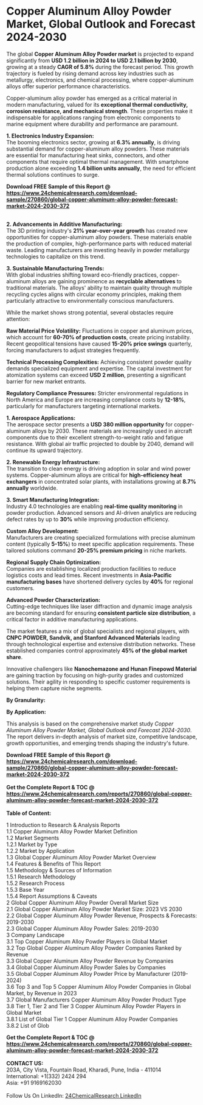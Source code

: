 <h1>Copper Aluminum Alloy Powder Market, Global Outlook and Forecast 2024-2030</h1><p>The global <strong>Copper Aluminum Alloy Powder market</strong> is projected to expand significantly from <strong>USD 1.2 billion in 2024 to USD 2.1 billion by 2030</strong>, growing at a steady <strong>CAGR of 5.8%</strong> during the forecast period. This growth trajectory is fueled by rising demand across key industries such as metallurgy, electronics, and chemical processing, where copper-aluminum alloys offer superior performance characteristics.</p><p>Copper-aluminum alloy powder has emerged as a critical material in modern manufacturing, valued for its <strong>exceptional thermal conductivity, corrosion resistance, and mechanical strength</strong>. These properties make it indispensable for applications ranging from electronic components to marine equipment where durability and performance are paramount.</p><p><strong>1. Electronics Industry Expansion:</strong><br>
The booming electronics sector, growing at <strong>6.3% annually</strong>, is driving substantial demand for copper-aluminum alloy powders. These materials are essential for manufacturing heat sinks, connectors, and other components that require optimal thermal management. With smartphone production alone exceeding <strong>1.4 billion units annually</strong>, the need for efficient thermal solutions continues to surge.</p><div><b>Download FREE Sample of this Report @ 
            <a href="https://www.24chemicalresearch.com/download-sample/270860/global-copper-aluminum-alloy-powder-forecast-market-2024-2030-372">
            https://www.24chemicalresearch.com/download-sample/270860/global-copper-aluminum-alloy-powder-forecast-market-2024-2030-372</a></b></div><br><p><strong>2. Advancements in Additive Manufacturing:</strong><br>
The 3D printing industry's <strong>21% year-over-year growth</strong> has created new opportunities for copper-aluminum alloy powders. These materials enable the production of complex, high-performance parts with reduced material waste. Leading manufacturers are investing heavily in powder metallurgy technologies to capitalize on this trend.</p><p><strong>3. Sustainable Manufacturing Trends:</strong><br>
With global industries shifting toward eco-friendly practices, copper-aluminum alloys are gaining prominence as <strong>recyclable alternatives</strong> to traditional materials. The alloys' ability to maintain quality through multiple recycling cycles aligns with circular economy principles, making them particularly attractive to environmentally conscious manufacturers.</p><p>While the market shows strong potential, several obstacles require attention:</p><p><strong>Raw Material Price Volatility:</strong> Fluctuations in copper and aluminum prices, which account for <strong>60-70% of production costs</strong>, create pricing instability. Recent geopolitical tensions have caused <strong>15-20% price swings</strong> quarterly, forcing manufacturers to adjust strategies frequently.</p><p><strong>Technical Processing Complexities:</strong> Achieving consistent powder quality demands specialized equipment and expertise. The capital investment for atomization systems can exceed <strong>USD 2 million</strong>, presenting a significant barrier for new market entrants.</p><p><strong>Regulatory Compliance Pressures:</strong> Stricter environmental regulations in North America and Europe are increasing compliance costs by <strong>12-18%</strong>, particularly for manufacturers targeting international markets.</p><p><strong>1. Aerospace Applications:</strong><br>
The aerospace sector presents a <strong>USD 380 million opportunity</strong> for copper-aluminum alloys by 2030. These materials are increasingly used in aircraft components due to their excellent strength-to-weight ratio and fatigue resistance. With global air traffic projected to double by 2040, demand will continue its upward trajectory.</p><p><strong>2. Renewable Energy Infrastructure:</strong><br>
The transition to clean energy is driving adoption in solar and wind power systems. Copper-aluminum alloys are critical for <strong>high-efficiency heat exchangers</strong> in concentrated solar plants, with installations growing at <strong>8.7% annually</strong> worldwide.</p><p><strong>3. Smart Manufacturing Integration:</strong><br>
Industry 4.0 technologies are enabling <strong>real-time quality monitoring</strong> in powder production. Advanced sensors and AI-driven analytics are reducing defect rates by up to <strong>30%</strong> while improving production efficiency.</p><p><strong>Custom Alloy Development:</strong><br>
	Manufacturers are creating specialized formulations with precise aluminum content (typically <strong>5-15%</strong>) to meet specific application requirements. These tailored solutions command <strong>20-25% premium pricing</strong> in niche markets.</p><p><strong>Regional Supply Chain Optimization:</strong><br>
	Companies are establishing localized production facilities to reduce logistics costs and lead times. Recent investments in <strong>Asia-Pacific manufacturing bases</strong> have shortened delivery cycles by <strong>40%</strong> for regional customers.</p><p><strong>Advanced Powder Characterization:</strong><br>
	Cutting-edge techniques like laser diffraction and dynamic image analysis are becoming standard for ensuring <strong>consistent particle size distribution</strong>, a critical factor in additive manufacturing applications.</p><p>The market features a mix of global specialists and regional players, with <strong>CNPC POWDER, Sandvik, and Stanford Advanced Materials</strong> leading through technological expertise and extensive distribution networks. These established companies control approximately <strong>45% of the global market share</strong>.</p><p>Innovative challengers like <strong>Nanochemazone and Hunan Finepowd Material</strong> are gaining traction by focusing on high-purity grades and customized solutions. Their agility in responding to specific customer requirements is helping them capture niche segments.</p><p><strong>By Granularity:</strong></p><p><strong>By Application:</strong></p><p>This analysis is based on the comprehensive market study <em>Copper Aluminum Alloy Powder Market, Global Outlook and Forecast 2024-2030</em>. The report delivers in-depth analysis of market size, competitive landscape, growth opportunities, and emerging trends shaping the industry's future.</p><div><b>Download FREE Sample of this Report @ 
            <a href="https://www.24chemicalresearch.com/download-sample/270860/global-copper-aluminum-alloy-powder-forecast-market-2024-2030-372">
            https://www.24chemicalresearch.com/download-sample/270860/global-copper-aluminum-alloy-powder-forecast-market-2024-2030-372</a></b></div><br><div><b>Get the Complete Report & TOC @ 
            <a href="https://www.24chemicalresearch.com/reports/270860/global-copper-aluminum-alloy-powder-forecast-market-2024-2030-372">
            https://www.24chemicalresearch.com/reports/270860/global-copper-aluminum-alloy-powder-forecast-market-2024-2030-372</a></b></div><br>
            <b>Table of Content:</b><p>1 Introduction to Research & Analysis Reports<br />
    1.1 Copper Aluminum Alloy Powder Market Definition<br />
    1.2 Market Segments<br />
        1.2.1 Market by Type<br />
        1.2.2 Market by Application<br />
    1.3 Global Copper Aluminum Alloy Powder Market Overview<br />
    1.4 Features & Benefits of This Report<br />
    1.5 Methodology & Sources of Information<br />
        1.5.1 Research Methodology<br />
        1.5.2 Research Process<br />
        1.5.3 Base Year<br />
        1.5.4 Report Assumptions & Caveats<br />
2 Global Copper Aluminum Alloy Powder Overall Market Size<br />
    2.1 Global Copper Aluminum Alloy Powder Market Size: 2023 VS 2030<br />
    2.2 Global Copper Aluminum Alloy Powder Revenue, Prospects & Forecasts: 2019-2030<br />
    2.3 Global Copper Aluminum Alloy Powder Sales: 2019-2030<br />
3 Company Landscape<br />
    3.1 Top Copper Aluminum Alloy Powder Players in Global Market<br />
    3.2 Top Global Copper Aluminum Alloy Powder Companies Ranked by Revenue<br />
    3.3 Global Copper Aluminum Alloy Powder Revenue by Companies<br />
    3.4 Global Copper Aluminum Alloy Powder Sales by Companies<br />
    3.5 Global Copper Aluminum Alloy Powder Price by Manufacturer (2019-2024)<br />
    3.6 Top 3 and Top 5 Copper Aluminum Alloy Powder Companies in Global Market, by Revenue in 2023<br />
    3.7 Global Manufacturers Copper Aluminum Alloy Powder Product Type<br />
    3.8 Tier 1, Tier 2 and Tier 3 Copper Aluminum Alloy Powder Players in Global Market<br />
        3.8.1 List of Global Tier 1 Copper Aluminum Alloy Powder Companies<br />
        3.8.2 List of Glob</p><div><b>Get the Complete Report & TOC @ 
            <a href="https://www.24chemicalresearch.com/reports/270860/global-copper-aluminum-alloy-powder-forecast-market-2024-2030-372">
            https://www.24chemicalresearch.com/reports/270860/global-copper-aluminum-alloy-powder-forecast-market-2024-2030-372</a></b></div><br><b>CONTACT US:</b><br>
            203A, City Vista, Fountain Road, Kharadi, Pune, India - 411014<br>
            International: +1(332) 2424 294<br>
            Asia: +91 9169162030 <br><br>
            Follow Us On LinkedIn: <a href="https://www.linkedin.com/company/24chemicalresearch/">24ChemicalResearch LinkedIn</a>